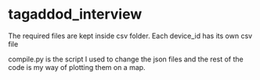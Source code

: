 # tagaddod_interview

The required files are kept inside csv folder. Each device_id has its own csv file

compile.py is the script I used to change the json files and the rest of the code is my way of plotting them on a map.
